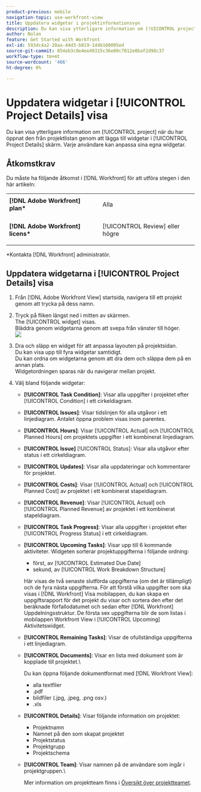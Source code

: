 ```yaml
---
product-previous: mobile
navigation-topic: use-workfront-view
title: Uppdatera widgetar i projektinformationsvyn
description: Du kan visa ytterligare information om [!UICONTROL project] när du har öppnat den från projektlistan genom att lägga till widgetar i [!UICONTROL Project Details] skärm. Varje användare kan anpassa sina egna widgetar.
author: Nolan
feature: Get Started with Workfront
exl-id: 593dc4a2-20aa-44d3-b819-1d4b160095ed
source-git-commit: 854eb3c0e4ee49315c36e00c7012e0baf2d98c37
workflow-type: tm+mt
source-wordcount: '466'
ht-degree: 0%

---
```


# Uppdatera widgetar i [!UICONTROL Project Details] visa

Du kan visa ytterligare information om [!UICONTROL project] när du har öppnat den från projektlistan genom att lägga till widgetar i [!UICONTROL Project Details] skärm. Varje användare kan anpassa sina egna widgetar.

## Åtkomstkrav

Du måste ha följande åtkomst i [!DNL Workfront] för att utföra stegen i den här artikeln:

<table style="table-layout:auto"> 
 <col> 
 </col> 
 <col> 
 </col> 
 <tbody> 
  <tr> 
   <td role="rowheader"><strong>[!DNL Adobe Workfront] plan*</strong></td> 
   <td> <p>Alla</p> </td> 
  </tr> 
  <tr> 
   <td role="rowheader"><strong>[!DNL Adobe Workfront] licens*</strong></td> 
   <td> <p>[!UICONTROL Review] eller högre</p> </td> 
  </tr> 
 </tbody> 
</table>

&#42;Kontakta [!DNL Workfront] administratör.

## Uppdatera widgetarna i [!UICONTROL Project Details] visa

1. Från [!DNL Adobe Workfront View] startsida, navigera till ett projekt genom att trycka på dess namn.
1. Tryck på fliken längst ned i mitten av skärmen.\
   The [!UICONTROL widget] visas.\
   Bläddra genom widgetarna genom att svepa från vänster till höger.\
   ![](assets/screen-shot-2013-009-11-at-8.25.01-am-350x262.png)

1. Dra och släpp en widget för att anpassa layouten på projektsidan.\
   Du kan visa upp till fyra widgetar samtidigt.\
   Du kan ordna om widgetarna genom att dra dem och släppa dem på en annan plats.\
   Widgetordningen sparas när du navigerar mellan projekt.

1. Välj bland följande widgetar:

   * **[!UICONTROL Task Condition]**: Visar alla uppgifter i projektet efter [!UICONTROL Condition] i ett cirkeldiagram.
   * **[!UICONTROL Issues]**: Visar tidslinjen för alla utgåvor i ett linjediagram. Antalet öppna problem visas inom parentes.
   * **[!UICONTROL Hours]**: Visar [!UICONTROL Actual] och [!UICONTROL Planned Hours] om projektets uppgifter i ett kombinerat linjediagram.
   * **[!UICONTROL Issue]** [!UICONTROL Status]: Visar alla utgåvor efter status i ett cirkeldiagram.
   * **[!UICONTROL Updates]**: Visar alla uppdateringar och kommentarer för projektet.
   * **[!UICONTROL Costs]**: Visar [!UICONTROL Actual] och [!UICONTROL Planned Cost] av projektet i ett kombinerat stapeldiagram.
   * **[!UICONTROL Revenue]**: Visar [!UICONTROL Actual] och [!UICONTROL Planned Revenue] av projektet i ett kombinerat stapeldiagram.
   * **[!UICONTROL Task Progress]**: Visar alla uppgifter i projektet efter [!UICONTROL Progress Status] i ett cirkeldiagram.
   * **[!UICONTROL Upcoming Tasks]**: Visar upp till 6 kommande aktiviteter. Widgeten sorterar projektuppgifterna i följande ordning:

      * först, av [!UICONTROL Estimated Due Date]
      * sekund, av [!UICONTROL Work Breakdown Structure]

      Här visas de två senaste slutförda uppgifterna (om det är tillämpligt) och de fyra nästa uppgifterna. För att förstå vilka uppgifter som ska visas i [!DNL Workfront] Visa mobilappen, du kan skapa en uppgiftsrapport för det projekt du visar och sortera den efter det beräknade förfallodatumet och sedan efter [!DNL Workfront] Uppdelningsstruktur. De första sex uppgifterna blir de som listas i mobilappen Workfront View i [!UICONTROL Upcoming] Aktivitetswidget.

   * **[!UICONTROL Remaining Tasks]**: Visar de ofullständiga uppgifterna i ett linjediagram.
   * **[!UICONTROL Documents]**: Visar en lista med dokument som är kopplade till projektet.\

      Du kan öppna följande dokumentformat med [!DNL Workfront View]:

      * alla textfiler
      * .pdf
      * bildfiler (.jpg, .jpeg, .png osv.)
      * .xls
   * **[!UICONTROL Details]**: Visar följande information om projektet:

      * Projektnamn
      * Namnet på den som skapat projektet
      * Projektstatus
      * Projektgrupp
      * Projektschema
   * **[!UICONTROL Team]**: Visar namnen på de användare som ingår i projektgruppen.\

      Mer information om projektteam finns i [Översikt över projektteamet](../../../manage-work/projects/planning-a-project/project-team-overview.md).
